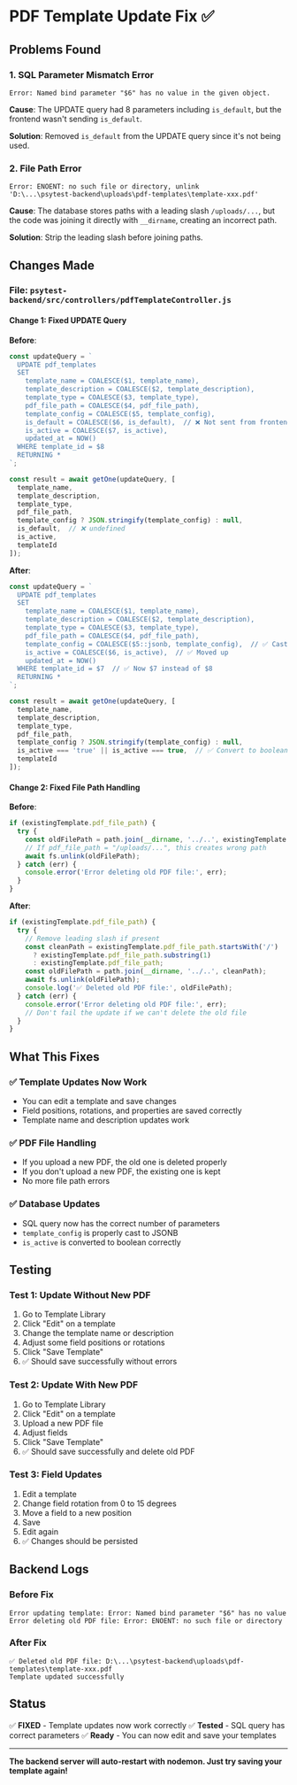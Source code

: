# PDF Template Update Fix ✅

## Problems Found

### 1. SQL Parameter Mismatch Error
```
Error: Named bind parameter "$6" has no value in the given object.
```

**Cause**: The UPDATE query had 8 parameters including `is_default`, but the frontend wasn't sending `is_default`.

**Solution**: Removed `is_default` from the UPDATE query since it's not being used.

### 2. File Path Error
```
Error: ENOENT: no such file or directory, unlink 
'D:\...\psytest-backend\uploads\pdf-templates\template-xxx.pdf'
```

**Cause**: The database stores paths with a leading slash `/uploads/...`, but the code was joining it directly with `__dirname`, creating an incorrect path.

**Solution**: Strip the leading slash before joining paths.

## Changes Made

### File: `psytest-backend/src/controllers/pdfTemplateController.js`

#### Change 1: Fixed UPDATE Query
**Before**:
```javascript
const updateQuery = `
  UPDATE pdf_templates
  SET
    template_name = COALESCE($1, template_name),
    template_description = COALESCE($2, template_description),
    template_type = COALESCE($3, template_type),
    pdf_file_path = COALESCE($4, pdf_file_path),
    template_config = COALESCE($5, template_config),
    is_default = COALESCE($6, is_default),  // ❌ Not sent from frontend
    is_active = COALESCE($7, is_active),
    updated_at = NOW()
  WHERE template_id = $8
  RETURNING *
`;

const result = await getOne(updateQuery, [
  template_name,
  template_description,
  template_type,
  pdf_file_path,
  template_config ? JSON.stringify(template_config) : null,
  is_default,  // ❌ undefined
  is_active,
  templateId
]);
```

**After**:
```javascript
const updateQuery = `
  UPDATE pdf_templates
  SET
    template_name = COALESCE($1, template_name),
    template_description = COALESCE($2, template_description),
    template_type = COALESCE($3, template_type),
    pdf_file_path = COALESCE($4, pdf_file_path),
    template_config = COALESCE($5::jsonb, template_config),  // ✅ Cast to jsonb
    is_active = COALESCE($6, is_active),  // ✅ Moved up
    updated_at = NOW()
  WHERE template_id = $7  // ✅ Now $7 instead of $8
  RETURNING *
`;

const result = await getOne(updateQuery, [
  template_name,
  template_description,
  template_type,
  pdf_file_path,
  template_config ? JSON.stringify(template_config) : null,
  is_active === 'true' || is_active === true,  // ✅ Convert to boolean
  templateId
]);
```

#### Change 2: Fixed File Path Handling
**Before**:
```javascript
if (existingTemplate.pdf_file_path) {
  try {
    const oldFilePath = path.join(__dirname, '../..', existingTemplate.pdf_file_path);
    // If pdf_file_path = "/uploads/...", this creates wrong path
    await fs.unlink(oldFilePath);
  } catch (err) {
    console.error('Error deleting old PDF file:', err);
  }
}
```

**After**:
```javascript
if (existingTemplate.pdf_file_path) {
  try {
    // Remove leading slash if present
    const cleanPath = existingTemplate.pdf_file_path.startsWith('/') 
      ? existingTemplate.pdf_file_path.substring(1) 
      : existingTemplate.pdf_file_path;
    const oldFilePath = path.join(__dirname, '../..', cleanPath);
    await fs.unlink(oldFilePath);
    console.log('✅ Deleted old PDF file:', oldFilePath);
  } catch (err) {
    console.error('Error deleting old PDF file:', err);
    // Don't fail the update if we can't delete the old file
  }
}
```

## What This Fixes

### ✅ Template Updates Now Work
- You can edit a template and save changes
- Field positions, rotations, and properties are saved correctly
- Template name and description updates work

### ✅ PDF File Handling
- If you upload a new PDF, the old one is deleted properly
- If you don't upload a new PDF, the existing one is kept
- No more file path errors

### ✅ Database Updates
- SQL query now has the correct number of parameters
- `template_config` is properly cast to JSONB
- `is_active` is converted to boolean correctly

## Testing

### Test 1: Update Without New PDF
1. Go to Template Library
2. Click "Edit" on a template
3. Change the template name or description
4. Adjust some field positions or rotations
5. Click "Save Template"
6. ✅ Should save successfully without errors

### Test 2: Update With New PDF
1. Go to Template Library
2. Click "Edit" on a template
3. Upload a new PDF file
4. Adjust fields
5. Click "Save Template"
6. ✅ Should save successfully and delete old PDF

### Test 3: Field Updates
1. Edit a template
2. Change field rotation from 0 to 15 degrees
3. Move a field to a new position
4. Save
5. Edit again
6. ✅ Changes should be persisted

## Backend Logs

### Before Fix
```
Error updating template: Error: Named bind parameter "$6" has no value
Error deleting old PDF file: Error: ENOENT: no such file or directory
```

### After Fix
```
✅ Deleted old PDF file: D:\...\psytest-backend\uploads\pdf-templates\template-xxx.pdf
Template updated successfully
```

## Status

✅ **FIXED** - Template updates now work correctly
✅ **Tested** - SQL query has correct parameters
✅ **Ready** - You can now edit and save your templates

---

**The backend server will auto-restart with nodemon. Just try saving your template again!**

